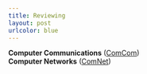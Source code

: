 ```yaml
---
title: Reviewing
layout: post
urlcolor: blue
--- 
```

<a name="review"></a>   

**Computer Communications** ([ComCom](https://www.journals.elsevier.com/computer-communications))  
**Computer Networks** ([ComNet](https://www.journals.elsevier.com/computer-networks))


